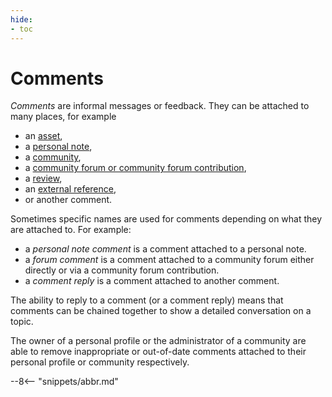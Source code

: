 ```yaml
---
hide:
- toc
---
```


<!-- SPDX-License-Identifier: CC-BY-4.0 -->
<!-- Copyright Contributors to the ODPi Egeria project. -->

# Comments

*Comments* are informal messages or feedback.  They can be attached to many places, for example

* an [asset](/concepts/asset),
* a [personal note](/concepts/personal-notes),
* a [community](/concepts/community), 
* a [community forum or community forum contribution](/concepts/community/#community-forum),
* a [review](/concepts/review),
* an [external reference](/concepts/external-reference),
* or another comment.

Sometimes specific names are used for comments depending on what they are attached to.  For example:

 * a *personal note comment* is a comment attached to a personal note.
 * a *forum comment* is a comment attached to a community forum either directly or via a community forum contribution.
 * a *comment reply* is a comment attached to another comment.  

The ability to reply to a comment (or a comment reply) means that comments can be chained together to show a detailed conversation on a topic.

The owner of a personal profile or the administrator of a community are able to remove inappropriate or out-of-date comments attached to their personal profile or community respectively.



--8<-- "snippets/abbr.md"
